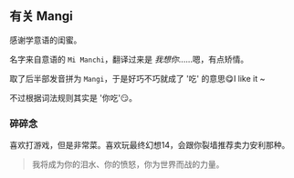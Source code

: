 ## 有关 Mangi

感谢学意语的闺蜜。

名字来自意语的 `Mi Manchi`，翻译过来是 *我想你*......嗯，有点矫情。

取了后半部发音拼为 `Mangi`，于是好巧不巧就成了 '吃' 的意思:yum:I like it ~

不过根据词法规则其实是 '你吃':smirk:。

### 碎碎念

喜欢打游戏，但是非常菜。喜欢玩最终幻想14，会跟你裂墙推荐卖力安利那种。

> 我将成为你的泪水、你的愤怒，你为世界而战的力量。
